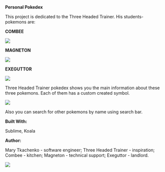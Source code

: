 <p><strong> Personal Pokedex</strong></p>
This project is dedicated to the Three Headed Trainer.
His students-pokemons are:
<p><strong> COMBEE </strong></p>
<img src="https://78.media.tumblr.com/db4f117b9f94b4cfd2626cc042cba584/tumblr_om1yzkEphd1tdblgdo1_r1_500.gif">

<p><strong> MAGNETON </strong></p>
<img src="https://pa1.narvii.com/6012/a2829830716e1775a6d05dbe1eaab26846b71335_hq.gif">

<p><strong> EXEGUTTOR </strong></p>
<img src="http://gifimage.net/wp-content/uploads/2017/11/exeggutor-gif-7.gif">

Three Headed Trainer pokedex shows you the main information about these three pokemons. Each of them has a custom created symbol.
<p><img src="https://pp.userapi.com/c834301/v834301879/18d494/mJcjb5h5fKE.jpg"></p>
<p>Also you can search for other pokemons by name using search bar.</p>

<p><strong> Built With: </strong></p>
Sublime, Koala

<p><strong> Author: </strong></p>
Mary Tkachenko - software engineer;
Three Headed Trainer - inspiration;
Combee - kitchen;
Magneton - technical support;
Exeguttor - landlord.
<p><img src="https://media.giphy.com/media/w5uvIOfxIsdX2/giphy.gif"></p>
